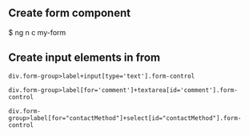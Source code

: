 ## Create form component
  $ ng n c my-form

## Create input elements in from 
  ```
  div.form-group>label+input[type='text'].form-control

  div.form-group>label[for='comment']+textarea[id='comment'].form-control

  div.form-group>label[for="contactMethod"]+select[id="contactMethod"].form-control
  ```
